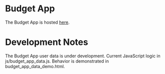 # Budget App

The Budget App is hosted [here](http://budgetapp.com.s3-website-us-west-2.amazonaws.com/).

# Development Notes

The Budget App user data is under development. Current JavaScript logic in js/budget_app_data.js. Behavior is
demonstrated in budget_app_data_demo.html.